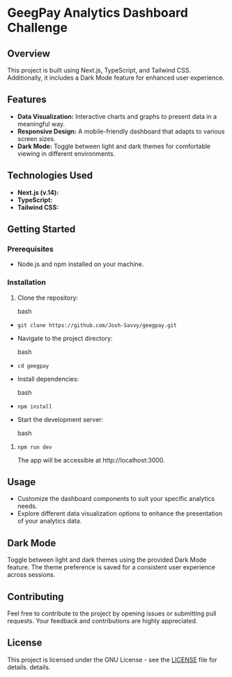# GeegPay Analytics Dashboard Challenge

## Overview

This project is built using Next.js, TypeScript, and Tailwind CSS. Additionally, it includes a Dark Mode feature for enhanced user experience.

## Features

-   **Data Visualization:** Interactive charts and graphs to present data in a meaningful way.
-   **Responsive Design:** A mobile-friendly dashboard that adapts to various screen sizes.
-   **Dark Mode:** Toggle between light and dark themes for comfortable viewing in different environments.

## Technologies Used

-   **Next.js (v.14):**
-   **TypeScript:**
-   **Tailwind CSS:**

## Getting Started

### Prerequisites

-   Node.js and npm installed on your machine.

### Installation

1.  Clone the repository:

    bash

-   `git clone https://github.com/Josh-Savvy/geegpay.git`
-   Navigate to the project directory:

    bash

-   `cd geegpay`
-   Install dependencies:

    bash

-   `npm install`
-   Start the development server:

    bash

1.  `npm run dev`

    The app will be accessible at http://localhost:3000.

## Usage

-   Customize the dashboard components to suit your specific analytics needs.
-   Explore different data visualization options to enhance the presentation of your analytics data.

## Dark Mode

Toggle between light and dark themes using the provided Dark Mode feature. The theme preference is saved for a consistent user experience across sessions.

## Contributing

Feel free to contribute to the project by opening issues or submitting pull requests. Your feedback and contributions are highly appreciated.

## License

This project is licensed under the GNU License - see the [LICENSE](https://www.gnu.org/licenses/gpl-3.0.en.html) file for details.
details.
